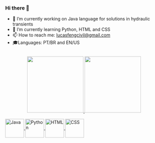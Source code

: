 ### Hi there 👋

- 🔭 I’m currently working on Java language for solutions in hydraulic transients
- 🌱 I’m currently learning Python, HTML and CSS
- 📫 How to reach me: lucasfengcivil@gmail.com
- 🎓Languages: PT/BR and EN/US
##
<div align="center">
  <a href="https://github.com/englucas37">
  <img height="180em" src="https://github-readme-stats.vercel.app/api?username=englucas37&show_icons=true&theme=algolia&include_all_commits=true&count_private=true"/>
  <img height="180em" src="https://github-readme-stats.vercel.app/api/top-langs/?username=englucas37&layout=compact&langs_count=7&theme=algolia"/>
</div>
 
<div align="center>
  <div style="display: inline_block"><br>
  <img align="center" alt="Java" height="60" width="60" src="https://cdn.jsdelivr.net/gh/devicons/devicon/icons/java/java-original.svg"/>
  <img align="center" alt="Python" height="60" width="60" src="https://cdn.jsdelivr.net/gh/devicons/devicon/icons/python/python-original.svg"/>
  <img align="center" alt="HTML" height="60" width="60" src="https://cdn.jsdelivr.net/gh/devicons/devicon/icons/html5/html5-original-wordmark.svg"/>
  <img align="center" alt="CSS" height="60" width="60" src="https://cdn.jsdelivr.net/gh/devicons/devicon/icons/css3/css3-original-wordmark.svg" />
</div>

